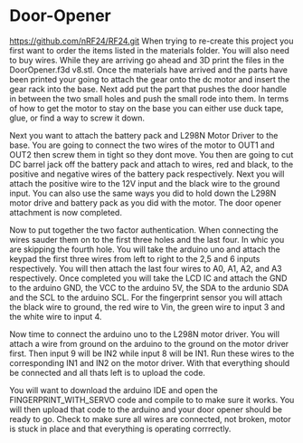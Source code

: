 # Door-Opener
https://github.com/nRF24/RF24.git
When trying to re-create this project you first want to order the items listed in the materials folder. You will also need to buy wires. While they are arriving go ahead and 3D print the files in the 
DoorOpener.f3d v8.stl. Once the materials have arrived and the parts have been printed your going to attach the gear onto the dc motor and insert the gear rack into the base. Next add put the part that 
pushes the door handle in between the two small holes and push the small rode into them. In terms of how to get the motor to stay on the base you can either use duck tape, glue, or find a way to screw it
down.

Next you want to attach the battery pack and L298N Motor Driver to the base. You are going to connect the two wires of the motor to OUT1 and OUT2 then screw them in tight so they dont move. You then 
are going to cut DC barrel jack off the battery pack and attach to wires, red and black, to the positive and negative wires of the battery pack respectively. Next you will attach the positive wire to the 12V
input and the black wire to the ground input. You can also use the same ways you did to hold down the L298N motor drive and battery pack as you did with the motor. The door opener attachment is now 
completed. 

Now to put together the two factor authentication. When connecting the wires sauder them on to the first three holes and the last four. In whic you are skipping the fourth hole. You will take the arduino uno and attach the keypad the first three wires from left to right to the 2,5 and 6 inputs respectively. You will then attach the last four wires to A0, A1, A2, and A3 respectively. Once completed you will take the LCD IC and attach the GND to the arduino GND, the VCC to the arduino 5V, the SDA to the ardunio SDA and the SCL to the arduino SCL. For the fingerprint sensor you will attach the black wire to ground, the red wire to Vin, the green wire to input 3 and the white wire to input 4.

Now time to connect the arduino uno to the L298N motor driver. You will attach a wire from ground on the arduino to the ground on the motor driver first. Then input 9 will be IN2 while input 8 will be IN1. Run these wires to the corresponding IN1 and IN2 on the motor driver. With that everything should be connected and all thats left is to upload the code.

You will want to download the arduino IDE and open the FINGERPRINT_WITH_SERVO code and compile to to make sure it works. You will then upload that code to the arduino and your door opener should be ready to go. Check to make sure all wires are connected, not broken, motor is stuck in place and that everything is operating corrrectly.
